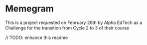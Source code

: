 # Memegram
This is a project requested on February 28th by Alpha EdTech as a Challenge for the transition from Cycle 2 to 3 of their course

// TODO: enhance this readme
